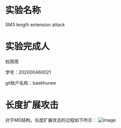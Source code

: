 # 实验名称
SM3 length extension attack

# 实验完成人
权周雨 

学号：202000460021 

git账户名称：baekhunee

# 长度扩展攻击
对于MD结构，长度扩展攻击的过程如下所示：
![image](https://user-images.githubusercontent.com/105578152/180902136-e14f707e-df99-45a7-bd34-5669c417f3bf.png)
